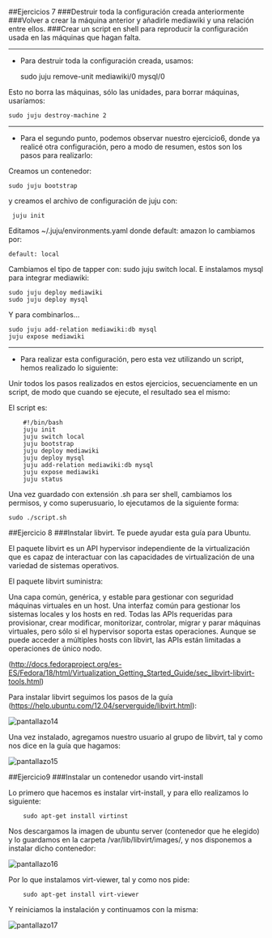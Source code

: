 ##Ejercicios 7
###Destruir toda la configuración creada anteriormente
###Volver a crear la máquina anterior y añadirle mediawiki y una relación entre ellos.
###Crear un script en shell para reproducir la configuración usada en las máquinas que hagan falta.

***
*   Para destruir toda la configuración creada, usamos:

    sudo juju remove-unit mediawiki/0 mysql/0
    
Esto no borra las máquinas, sólo las unidades, para borrar máquinas, usaríamos:

    sudo juju destroy-machine 2
    

***
*   Para el segundo punto, podemos observar nuestro ejercicio6, donde ya realicé otra configuración, pero a modo de resumen, estos son los pasos para realizarlo:

Creamos un contenedor:

    sudo juju bootstrap
  
y creamos el archivo de configuración de juju con:

     juju init
  
Editamos ~/.juju/environments.yaml donde default: amazon lo cambiamos por:

    default: local
  
Cambiamos el tipo de tapper con: sudo juju switch local. E instalamos mysql para integrar mediawiki:

    sudo juju deploy mediawiki
    sudo juju deploy mysql
  
  
Y para combinarlos...

    sudo juju add-relation mediawiki:db mysql
    juju expose mediawiki 
  
  
***
*   Para realizar esta configuración, pero esta vez utilizando un script, hemos realizado lo siguiente:

Unir todos los pasos realizados en estos ejercicios, secuenciamente en un script, de modo que cuando se ejecute, el resultado sea el mismo:

El script es:

        #!/bin/bash
        juju init
        juju switch local 
        juju bootstrap 
        juju deploy mediawiki
        juju deploy mysql 
        juju add-relation mediawiki:db mysql 
        juju expose mediawiki 
        juju status 
    
Una vez guardado con extensión .sh para ser shell, cambiamos los permisos, y como superusuario, lo ejecutamos de la siguiente forma:

    sudo ./script.sh
    

##Ejercicio 8
###Instalar libvirt. Te puede ayudar esta guía para Ubuntu.

El paquete libvirt es un API hypervisor independiente de la virtualización que es capaz de interactuar con las capacidades de virtualización de una variedad de sistemas operativos.

El paquete libvirt suministra:

Una capa común, genérica, y estable para gestionar con seguridad máquinas virtuales en un host.
Una interfaz común para gestionar los sistemas locales y los hosts en red.
Todas las APIs requeridas para provisionar, crear modificar, monitorizar, controlar, migrar y parar máquinas virtuales, pero sólo si el hypervisor soporta estas operaciones. Aunque se puede acceder a múltiples hosts con libvirt, las APIs están limitadas a operaciones de único nodo.

(http://docs.fedoraproject.org/es-ES/Fedora/18/html/Virtualization_Getting_Started_Guide/sec_libvirt-libvirt-tools.html)


Para instalar libvirt seguimos los pasos de la guía (https://help.ubuntu.com/12.04/serverguide/libvirt.html):

![pantallazo14](https://dl.dropbox.com/s/ny6bpf64x9eebh7/pantallazo14.jpg)


Una vez instalado, agregamos nuestro usuario al grupo de libvirt, tal y como nos dice en la guía que hagamos:

![pantallazo15](https://dl.dropbox.com/s/mqa54hqwse51ppv/pantallazo15.jpg)




##Ejercicio9
###Instalar un contenedor usando virt-install

Lo primero que hacemos es instalar virt-install, y para ello realizamos lo siguiente:

        sudo apt-get install virtinst

Nos descargamos la imagen de ubuntu server (contenedor que he elegido) y lo guardamos en la carpeta /var/lib/libvirt/images/, y nos disponemos a instalar dicho contenedor:

![pantallazo16](https://dl.dropbox.com/s/t8uwbwkz074ajrq/pantallazo16.jpg)

Por lo que instalamos virt-viewer, tal y como nos pide:

        sudo apt-get install virt-viewer
        
Y reiniciamos la instalación y continuamos con la misma:

![pantallazo17](https://dl.dropbox.com/s/jughogd49itdh1j/pantallazo17.jpg.jpg)
